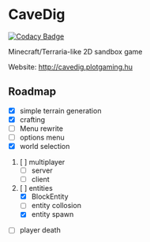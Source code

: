 # CaveDig

[![Codacy Badge](https://api.codacy.com/project/badge/Grade/fc5b11580e4048729a729a13d60a7249)](https://app.codacy.com/manual/BomberPlayz/CaveDig?utm_source=github.com&utm_medium=referral&utm_content=BomberPlayz/CaveDig&utm_campaign=Badge_Grade_Settings)

Minecraft/Terraria-like 2D sandbox game

Website: <http://cavedig.plotgaming.hu>

## Roadmap

- [X] simple terrain generation
- [X] crafting
- [ ] Menu rewrite
- [ ] options menu
- [X] world selection
1. [ ] multiplayer
    - [ ] server
    - [ ] client

1. [ ] entities
    - [X] BlockEntity
    - [ ] entity collosion
    - [X] entity spawn

- [ ] player death
